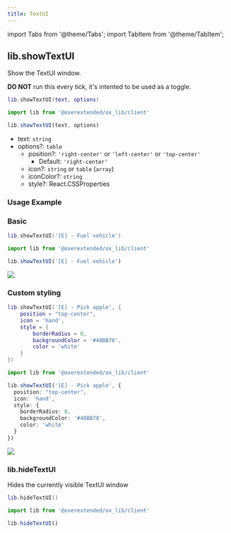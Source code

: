 ```yaml
---
title: TextUI
---
```


import Tabs from '@theme/Tabs';
import TabItem from '@theme/TabItem';

## lib.showTextUI
Show the TextUI window.

**DO NOT** run this every tick, it's intented to be used as a toggle.

<Tabs>
<TabItem value='Lua'>

```lua
lib.showTextUI(text, options)
```
</TabItem>
<TabItem value='JS/TS'>

```ts
import lib from '@overextended/ox_lib/client'

lib.showTextUI(text, options)
```
</TabItem>
</Tabs>

* text: `string`
* options?: `table` 
  * position?: `'right-center'` or `'left-center'` or `'top-center'`
    * Default: `'right-center'`
  * icon?: `string` or `table` (`array`)
  * iconColor?: `string`
  * style?: React.CSSProperties

### Usage Example

### Basic

<Tabs>
<TabItem value='Lua'>

```lua
lib.showTextUI('[E] - Fuel vehicle')
```
</TabItem>
<TabItem value='JS/TS'>

```ts
import lib from '@overextended/ox_lib/client'

lib.showTextUI('[E] - Fuel vehicle')
```
</TabItem>
</Tabs>

![](https://i.imgur.com/3ptQyAq.png)

### Custom styling

<Tabs>
<TabItem value='Lua'>

```lua
lib.showTextUI('[E] - Pick apple', {
    position = "top-center",
    icon = 'hand',
    style = {
        borderRadius = 0,
        backgroundColor = '#48BB78',
        color = 'white'
    }
})
```
</TabItem>
<TabItem value='JS/TS'>

```ts
import lib from '@overextended/ox_lib/client'

lib.showTextUI('[E] - Pick apple', {
  position: "top-center",
  icon: 'hand',
  style: {
    borderRadius: 0,
    backgroundColor: '#48BB78',
    color: 'white'
  }
})
```
</TabItem>
</Tabs>

![](https://i.imgur.com/gNDwPBN.png)


### lib.hideTextUI
Hides the currently visible TextUI window

<Tabs>
<TabItem value='Lua'>

```lua
lib.hideTextUI()
```
</TabItem>
<TabItem value='JS/TS'>

```ts
import lib from '@overextended/ox_lib/client'

lib.hideTextUI()
```
</TabItem>
</Tabs>


